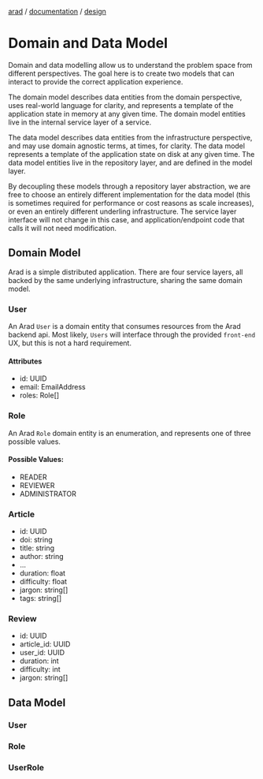 [arad](../../../../) / [documentation](../) / [design](./)

# Domain and Data Model

Domain and data modelling allow us to understand the problem space from different perspectives. The goal here is to
create two models that can interact to provide the correct application experience.

The domain model describes data entities from the domain perspective, uses real-world language for clarity, and
represents a template of the application state in memory at any given time. The domain model entities live in the
internal service layer of a service.

The data model describes data entities from the infrastructure perspective, and may use domain agnostic terms, at times,
for clarity. The data model represents a template of the application state on disk at any given time. The data model
entities live in the repository layer, and are defined in the model layer.

By decoupling these models through a repository layer abstraction, we are free to choose an entirely different
implementation for the data model (this is sometimes required for performance or cost reasons as scale increases),
or even an entirely different underling infrastructure. The service layer interface will not change in this case, and
application/endpoint code that calls it will not need modification.

## Domain Model

Arad is a simple distributed application. There are four service layers, all backed by the same underlying
infrastructure, sharing the same domain model.

### User

An Arad `User` is a domain entity that consumes resources from the Arad backend api. Most likely, `Users` will interface
through the provided `front-end` UX, but this is not a hard requirement.

#### Attributes

- id: UUID
- email: EmailAddress
- roles: Role[]

### Role

An Arad `Role` domain entity is an enumeration, and represents one of three possible values.

#### Possible Values:

- READER
- REVIEWER
- ADMINISTRATOR

### Article

- id: UUID
- doi: string
- title: string
- author: string
- ...
- duration: float
- difficulty: float
- jargon: string[]
- tags: string[]

### Review

- id: UUID
- article_id: UUID
- user_id: UUID
- duration: int
- difficulty: int
- jargon: string[]

## Data Model

### User

### Role

### UserRole


